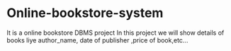 # Online-bookstore-system
It is a online bookstore DBMS project 
In  this project we will show details of books liye author_name, date of publisher ,price of book,etc...